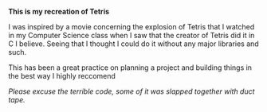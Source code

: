 **This is my recreation of Tetris**

I was inspired by a movie concerning the explosion of Tetris that I watched in my Computer Science class when I saw that the creator of Tetris did it in C I believe. 
Seeing that I thought I could do it without any major libraries and such.

This has been a great practice on planning a project and building things in the best way I highly reccomend

*Please excuse the terrible code, some of it was slapped together with duct tape.*
